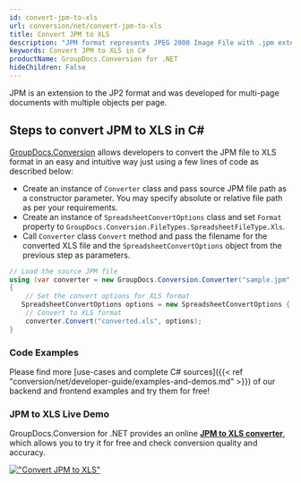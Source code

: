 ```yaml
---
id: convert-jpm-to-xls
url: conversion/net/convert-jpm-to-xls
title: Convert JPM to XLS
description: "JPM format represents JPEG 2000 Image File with .jpm extension. Learn how to convert JPM to XLS file programmatically in C# language using GroupDocs.Conversion for .NET library."
keywords: Convert JPM to XLS in C#
productName: GroupDocs.Conversion for .NET
hideChildren: False
---
```


JPM is an extension to the JP2 format and was developed for multi-page documents with multiple objects per page.

## Steps to convert JPM to XLS in C#

[GroupDocs.Conversion](https://products.groupdocs.com/conversion/net) allows developers to convert the JPM file to XLS format in an easy and intuitive way just using a few lines of code as described below:

* Create an instance of `Converter` class and pass source JPM file path as a constructor parameter. You may specify absolute or relative file path as per your requirements. 
* Create an instance of `SpreadsheetConvertOptions` class and set `Format` property to `GroupDocs.Conversion.FileTypes.SpreadsheetFileType.Xls`.
* Call `Converter` class `Convert` method and pass the filename for the converted XLS file and the `SpreadsheetConvertOptions` object from the previous step as parameters.

```csharp
// Load the source JPM file
using (var converter = new GroupDocs.Conversion.Converter("sample.jpm"))
{
    // Set the convert options for XLS format
   SpreadsheetConvertOptions options = new SpreadsheetConvertOptions { Format = GroupDocs.Conversion.FileTypes.SpreadsheetFileType.Xls };
    // Convert to XLS format
    converter.Convert("converted.xls", options);
}
```

### Code Examples

Please find more [use-cases and complete C# sources]({{< ref "conversion/net/developer-guide/examples-and-demos.md" >}}) of our backend and frontend examples and try them for free!

### JPM to XLS Live Demo

GroupDocs.Conversion for .NET provides an online [**JPM to XLS converter**](https://products.groupdocs.app/conversion/jpm-to-xls), which allows you to try it for free and check conversion quality and accuracy.

[!["Convert JPM to XLS"](conversion/net/images/convert-to-xls/convert-jpm-to-xls.png)](https://products.groupdocs.app/conversion/jpm-to-xls)